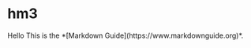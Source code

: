 # hm3
<!DOCTYPE html>
<html>
  <head>
    <meta charset="utf-8">
    <title>Главная страница</title>
  </head>
  <body>
    Hello
    This is the *[Markdown Guide](https://www.markdownguide.org)*.
  </body>
</html>